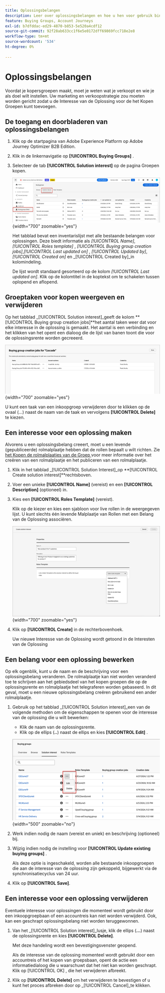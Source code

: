 ```yaml
---
title: Oplossingsbelangen
description: Leer over oplossingsbelangen en hoe u hen voor gebruik binnen uw het Kopen Groepen kunt bepalen.
feature: Buying Groups, Account Journeys
exl-id: b7dfddac-ed29-4870-b853-5e520a4cdf12
source-git-commit: 92f28ab633cc1f6e5e0172dff69869fcc718e2e8
workflow-type: tm+mt
source-wordcount: '534'
ht-degree: 0%

---
```


# Oplossingsbelangen

Voordat je kopersgroepen maakt, moet je weten wat je verkoopt en wie je als doel wilt instellen. Uw marketing en verkoopstrategie zou moeten worden gericht zodat u de Interesse van de Oplossing voor de het Kopen Groepen kunt toevoegen.

## De toegang en doorbladeren van oplossingsbelangen

1. Klik op de startpagina van Adobe Experience Platform op Adobe Journey Optimizer B2B Edition.

1. Klik in de linkernavigatie op **[!UICONTROL Buying Groups]** .

1. Selecteer de tab **[!UICONTROL Solution interest]** op de pagina Groepen kopen.

   ![ de Rente tabel van de Oplossing ](assets/solution-interest-tab.png){width="700" zoomable="yes"}

   Het tabblad bevat een inventarislijst met alle bestaande belangen voor oplossingen. Deze biedt informatie als _[!UICONTROL Name]_,_[!UICONTROL Roles template]_ , _[!UICONTROL Buying group creation jobs]_,_[!UICONTROL Last updated on]_ , _[!UICONTROL Updated by]_,_[!UICONTROL Created on]_ en _[!UICONTROL Created by]_in kolomindeling.

   De lijst wordt standaard gesorteerd op de kolom _[!UICONTROL Last updated on]_. Klik op de kolomtitel in de koptekst om te schakelen tussen oplopend en aflopend.

## Groeptaken voor kopen weergeven en verwijderen

Op het tabblad _[!UICONTROL Solution interest]_geeft de kolom **[!UICONTROL Buying group creation jobs]**het aantal taken weer dat voor elke interesse in de oplossing is gemaakt. Het aantal is een verbinding en het klikken van het opent een dialoog die de lijst van banen toont die voor de oplossingsrente worden gecreeerd.

![ het Kopen groepsbanen voor oplossingsrente ](assets/buying-group-jobs-for-solution-interest.png){width="700" zoomable="yes"}

U kunt een taak van een inkoopgroep verwijderen door te klikken op de ovaal (...) naast de naam van de taak en vervolgens **[!UICONTROL Delete]** te kiezen.

## Een interesse voor een oplossing maken

Alvorens u een oplossingsbelang creeert, moet u een levende (gepubliceerde) rolmalplaatje hebben dat de rollen bepaalt u wilt richten. Zie [ het Kopen de rolmalplaatjes van de Groep ](./buying-groups-role-templates.md) voor meer informatie over het creëren van een rolmalplaatje en het publiceren van een rolmalplaatje.

1. Klik in het tabblad _[!UICONTROL Solution Interest]_op **[!UICONTROL Create solution interest]**rechtsboven.

1. Voer een unieke **[!UICONTROL Name]** (vereist) en een **[!UICONTROL Description]** (optioneel) in.

1. Kies een **[!UICONTROL Roles Template]** (vereist).

   Klik op de kiezer en kies een sjabloon voor live rollen in de weergegeven lijst. U kunt slechts één levende Malplaatje van Rollen met een Belang van de Oplossing associëren.

   ![ de Rente tabel van de Oplossing ](assets/solution-interest-create.png){width="700" zoomable="yes"}

1. Klik op **[!UICONTROL Create]** in de rechterbovenhoek.

   Uw nieuwe Interesse van de Oplossing wordt getoond in de Interesten van de Oplossing

## Een belang voor een oplossing bewerken

Op elk ogenblik, kunt u de naam en de beschrijving voor een oplossingsbelang veranderen. De rolmalplaatje kan niet worden veranderd toe te schrijven aan het gebiedsdeel van het kopen groepen die op de oplossingsrente en rolmalplaatje het telegraferen worden gebaseerd. In dit geval, moet u een nieuwe oplossingsbelang creëren gebruikend een ander rolmalplaatje.

1. Gebruik op het tabblad _[!UICONTROL Solution interest]_een van de volgende methoden om de eigenschappen te openen voor de interesse van de oplossing die u wilt bewerken:

   * Klik de naam van de oplossingsrente.
   * Klik op de ellips (**..**) naast de ellips en kies **[!UICONTROL Edit]** .

   ![ de rente van de Oplossing meer menu ](assets/solution-interests-more-menu.png){width="500" zoomable="no"}

1. Werk indien nodig de naam (vereist en uniek) en beschrijving (optioneel) bij.

1. Wijzig indien nodig de instelling voor **[!UICONTROL Update existing buying groups]** .

   Als deze optie is ingeschakeld, worden alle bestaande inkoopgroepen die aan de interesse van de oplossing zijn gekoppeld, bijgewerkt via de synchronisatiecyclus van 24 uur.

1. Klik op **[!UICONTROL Save]**.

## Een interesse voor een oplossing verwijderen

Eventuele interesse voor oplossingen die momenteel wordt gebruikt door een inkoopgroepbaan of een accountreis kan niet worden verwijderd. Ook, kan een geschrapt oplossingsbelang niet worden teruggewonnen.

1. Van het _[!UICONTROL Solution interest]_lusje, klik de ellips (**...**) naast de oplossingsrente en kies **[!UICONTROL Delete]**.

   Met deze handeling wordt een bevestigingsvenster geopend.

   Als de interesse van de oplossing momenteel wordt gebruikt door een accountreis of het kopen van groepsbaan, opent de actie een informatiedialoog die u waarschuwt dat het niet kan worden geschrapt. Klik op [!UICONTROL OK] , die het verwijderen afbreekt.

1. Klik op **[!UICONTROL Delete]** om het verwijderen te bevestigen of u kunt het proces afbreken door op _[!UICONTROL Cancel]_te klikken.
